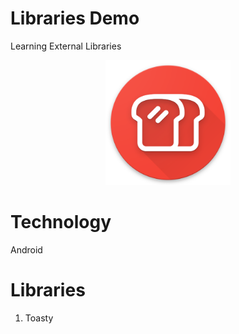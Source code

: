 # Libraries Demo
Learning External Libraries 

<p align="center">
  <img width="200" height="200" src="https://github.com/usmankhi18/LibrariesDemo/blob/master/app/src/main/res/drawable/toasty.png">
</p>

# Technology
Android

# Libraries
1) Toasty
